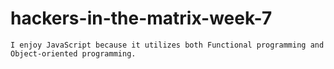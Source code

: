 # hackers-in-the-matrix-week-7


    I enjoy JavaScript because it utilizes both Functional programming and Object-oriented programming.
